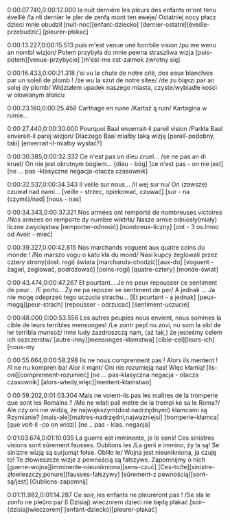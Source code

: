 0:00:07.740,0:00:12.000
la nuit dernière les pleurs des enfants m'ont tenu éveillé
/la nłi dernier le pler de zenfą mont ten eweje/
Ostatniej nocy płacz dzieci mnie obudził
[nuit-noc][enfant-dziecko]
[dernier-ostatni][èveille-przebudzić]
[pleurer-płakać]

0:00:13.227,0:00:15.513
puis m'est venue une horrbile vision
/pu me wenu an norribl wizjon/
Potem przybyła do mnie pewna straszliwa wizja
[puis-potem][venue-przybycie]
[m'est-me est-zaimek zwrotny się]

0:00:16.433,0:00:21.318
j'ai vu la chute de notre cité,
des eaux blanchies par un soleil de plomb !
/że wu la szut de notre sitee/
/de zu bląszi par an solej dy plomb/
Widziałem upadek naszego miasta,
czyste/wybladłe kości w ołowianym słońcu

0:00:23.160,0:00:25.458
Carthage en ruine
/Kartaż ą ruin/
Kartagina w ruinie...

0:00:27.440,0:00:30.000
Pourquoi Baal enverrait-il pareil vision
/Parkła Baal envereit-il parej wizjon/
Dlaczego Baal miałby  taką wizję
[pareil-podobny, taki]
[enverrait-il-miałby wysłać?]

0:00:30.385,0:00:32.332
Ce n'est pas un dieu cruel...
/se ne pas an di kruel/
On nie jest okrutnym bogiem...
{dieu - bóg]
[ce n'est pas - on nie jest]
[ne ... pas -klasyczne negacja-otacza czasownik]

0:00:32.537,0:00:34.343
Il veille sur nous...
/il wej sur nu/
On (zawsze) czuwał nad nami...
[veille - strzec, opiekować, czuwać]
[sur - na (czymś)/nad]
[nous - nas]

0:00:34.343,0:00:37.321
Nos armées ont remporté de nombreuses victoires
/Nos armees on remporte dy numbre wiktrła/
Nasze armie odniosły(miały) liczne zwycięstwa
[remporter-odnosić]
[nombreux-liczny]
[ont - 3 os.lmno od Avoir - mieć]

0:00:39.327,0:00:42.615
Nos marchands voguent aux quatre coins du monde !
/No marszo vogu o katu kła du mond/
Nasi kupcy żeglowali przez cztery strony(dosł. rogi) świata
[marchands-chodzić][aux-do]
[voguent - żagiel, żeglować, podróżować]
[coins-rogi]
[quatre-cztery]
[monde-świat]

0:00:43.474,0:00:47.267
Et pourtant... Je ne peux repousser ce sentiment de peur...
/E porto... Ży ne pa repozer se sentiment de per/
A jednak ... Ja nie mogę odeprzeć tego uczucia strachu...
[Et pourtant - a jednak]
[peux-mogą][peur-strach]
[repousser - odrzucać]
[sentiment-uczucie]

0:00:48.000,0:00:53.556
Les autres peuples nous envient, nous sommes la cible de leurs terribles mensonges!
/Le zontr pepl nu zovi, nu som la sibl de ler terribla munsoż/
Inne ludy zazdroszczą nam, (aż tak,) że jesteśmy celem ich oszczerstw/
[autre-inny][mensonges-kłamstwa]
[cible-cel][leurs-ich][nous-my

0:00:55.664,0:00:58.298
Ils ne nous comprennent pas ! Alors ils mentent !
/Il ne nu kompren ba! Alor il mąnt/
Oni nie rozumieją nas! Więc kłamią!
[ils-oni][comprennent-rozumieć]
[ne ... pas-klasyczna negacja - otacza czasownik]
[alors-wtedy,więc][mentent-kłamstwo]

0:00:59.202,0:01:03.304
Mais ne voient-ils pas les maîtres de la tromperie que sont les Romains ?
/Me ne włati pali metre de la trompi ke sa le Roma?/
Ale czy oni nie widzą, że największym(dosł.nadrzędnymi) kłamcami są Rzymianie?
[mais-ale][maitres-nadrzędni,najważniejsi]
[tromperie-kłamca][que voit-il -co on widzi]
[ne .. pas - klas. negacja]

0:01:03.674,0:01:10.035
La guerre est imminente, je le sens! Ces sinistres visions sont sûrement fausses. Oublions les
/La gerii e immino, ży la są! Se siniztre wizją są surjumąt fołse. Obliło le/
Wojna jest nieunikniona, ja czuję to! Te złowieszcze wizje z pewnością są fałszywe. Zapomnijmy o nich
[guerre-wojna][imminente-nieunikniona][sens-czuć]
[Ces-to/te][sinistre-złowieszczy,ponure][fausses-fałszywy]
[sûrement-z pewnością][sont-są/jest]
[Oublions-zapomnij]

0:01:11.982,0:01:14.287
Ce soir, les enfants ne pleureront pas !
/Se sła le zonfo ne pleûro pa/
(I Dzisiaj) wieczorem dzieci nie będą płakać
[soir-(dzisiaj)wieczorem]
[enfant-dziecko][pleurer-płakać]

